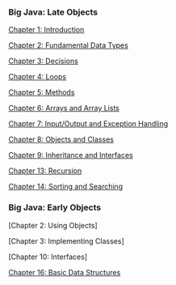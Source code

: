 ### Big Java: Late Objects

[Chapter 1: Introduction](https://github.com/ifqthenp/big-java/tree/master/src/late-objects/01-introduction)

[Chapter 2: Fundamental Data Types](https://github.com/ifqthenp/big-java/tree/master/src/late-objects/02-fundamental-data-types/)

[Chapter 3: Decisions](https://github.com/ifqthenp/big-java/tree/master/src/late-objects/03-decisions)

[Chapter 4: Loops](https://github.com/ifqthenp/big-java/tree/master/src/late-objects/04-loops)

[Chapter 5: Methods](https://github.com/ifqthenp/big-java/tree/master/src/late-objects/05-methods)

[Chapter 6: Arrays and Array Lists](https://github.com/ifqthenp/big-java/tree/master/src/late-objects/06-arrays-and-array-lists)

[Chapter 7: Input/Output and Exception Handling](https://github.com/ifqthenp/big-java/tree/master/src/late-objects/07-input-output-and-exception-handling)

[Chapter 8: Objects and Classes](https://github.com/ifqthenp/big-java/tree/master/src/late-objects/08-objects-and-classes)

[Chapter 9: Inheritance and Interfaces](https://github.com/ifqthenp/big-java/tree/master/src/late-objects/09-inheritance-and-interfaces)

[Chapter 13: Recursion](https://github.com/ifqthenp/big-java/tree/master/src/late-objects/13-recursion)

[Chapter 14: Sorting and Searching](https://github.com/ifqthenp/big-java/tree/master/src/late-objects/14-sorting-and-searching)

### Big Java: Early Objects

[Chapter 2: Using Objects]

[Chapter 3: Implementing Classes]

[Chapter 10: Interfaces]

[Chapter 16: Basic Data Structures](https://github.com/ifqthenp/big-java/tree/master/src/early-objects/16-basic-data-structures)


